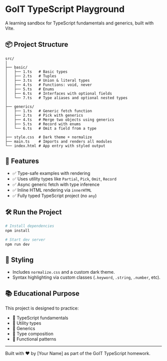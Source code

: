 # GoIT TypeScript Playground

A learning sandbox for TypeScript fundamentals and generics, built with Vite.

## 📦 Project Structure

```
src/
│
├── basic/
│   ├── 1.ts   # Basic types
│   ├── 2.ts   # Tuples
│   ├── 3.ts   # Union & literal types
│   ├── 4.ts   # Functions: void, never
│   ├── 5.ts   # Enums
│   ├── 6.ts   # Interfaces with optional fields
│   └── 7.ts   # Type aliases and optional nested types
│
├── generics/
│   ├── 1.ts   # Generic fetch function
│   ├── 2.ts   # Pick with generics
│   ├── 4.ts   # Merge two objects using generics
│   ├── 5.ts   # Record with enums
│   └── 6.ts   # Omit a field from a type
│
├── style.css  # Dark theme + normalize
├── main.ts    # Imports and renders all modules
└── index.html # App entry with styled output
```

## 🚀 Features

- ✅ Type-safe examples with rendering
- ✅ Uses utility types like `Partial`, `Pick`, `Omit`, `Record`
- ✅ Async generic fetch with type inference
- ✅ Inline HTML rendering via `innerHTML`
- ✅ Fully typed TypeScript project (no `any`)

## 🛠️ Run the Project

```bash
# Install dependencies
npm install

# Start dev server
npm run dev
```

## 🌙 Styling

- Includes `normalize.css` and a custom dark theme.
- Syntax highlighting via custom classes (`.keyword`, `.string`, `.number`, etc).

## 📚 Educational Purpose

This project is designed to practice:

- 🔷 TypeScript fundamentals
- 🔷 Utility types
- 🔷 Generics
- 🔷 Type composition
- 🔷 Functional patterns

---

Built with ❤️ by [Your Name] as part of the GoIT TypeScript homework.
